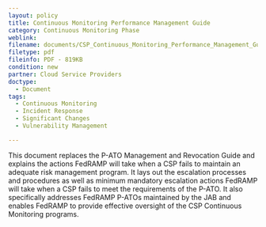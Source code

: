 ```yaml
---
layout: policy   
title: Continuous Monitoring Performance Management Guide
category: Continuous Monitoring Phase
weblink:
filename: documents/CSP_Continuous_Monitoring_Performance_Management_Guide.pdf
filetype: pdf
fileinfo: PDF - 819KB
condition: new
partner: Cloud Service Providers
doctype:
  - Document
tags:
  - Continuous Monitoring
  - Incident Response
  - Significant Changes
  - Vulnerability Management

---
```

This document replaces the P-ATO Management and Revocation Guide and explains the actions FedRAMP will take when a CSP fails to maintain an adequate risk management program. It lays out the escalation processes and procedures as well as minimum mandatory escalation actions FedRAMP will take when a CSP fails to meet the requirements of the P-ATO. It also specifically addresses FedRAMP P-ATOs maintained by the JAB and enables FedRAMP to provide effective oversight of the CSP Continuous Monitoring programs.
